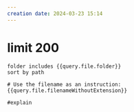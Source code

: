 ```yaml
---
creation date: 2024-03-23 15:14
---
```


# limit 200

```tasks
folder includes {{query.file.folder}}
sort by path

# Use the filename as an instruction:
{{query.file.filenameWithoutExtension}}

#explain
```
